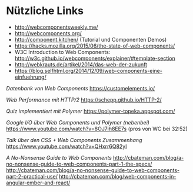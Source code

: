 # Nützliche Links

- http://webcomponentsweekly.me/
- http://webcomponents.org/
- http://component.kitchen/ (Tutorial und Componenten Demos)
- https://hacks.mozilla.org/2015/06/the-state-of-web-components/
- W3C Introduction to Web Components: http://w3c.github.io/webcomponents/explainer/#template-section
- http://webkrauts.de/artikel/2014/das-web-der-zukunft
- https://blog.selfhtml.org/2014/12/09/web-components-eine-einfuehrung/

*Datenbank von Web Components*
https://customelements.io/

*Web Performance mit HTTP/2*
https://schepp.github.io/HTTP-2/

*Quiz implementiert mit Polymer*
https://polymer-topeka.appspot.com/

*Google I/O über Web Components und Polymer (nebenbei)*
https://www.youtube.com/watch?v=8OJ7ih8EE7s (pros von WC bei 32:52)

*Talk über den CSS + Web Components Zusammenhang*
https://www.youtube.com/watch?v=QHxrr6Q82yI

*A No-Nonsense Guide to Web Components*
http://cbateman.com/blog/a-no-nonsense-guide-to-web-components-part-1-the-specs/
http://cbateman.com/blog/a-no-nonsense-guide-to-web-components-part-2-practical-use/
http://cbateman.com/blog/web-components-in-angular-ember-and-react/
